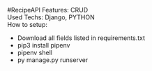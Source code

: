 #RecipeAPI
Features: CRUD<br>
Used Techs: Django, PYTHON<br>
How to setup:
<ul>
  <li>Download all fields listed in requirements.txt</li>
  <li>pip3 install pipenv</li>
  <li>pipenv shell</li>
  <li>py manage.py runserver</li>
</ul>
